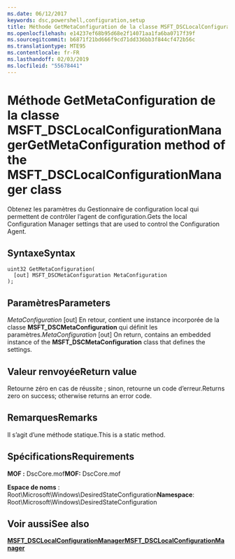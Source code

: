 ```yaml
---
ms.date: 06/12/2017
keywords: dsc,powershell,configuration,setup
title: Méthode GetMetaConfiguration de la classe MSFT_DSCLocalConfigurationManager
ms.openlocfilehash: e14237ef68b95d68e2f14071aa1fa6ba0717f39f
ms.sourcegitcommit: b6871f21bd666f9cd71dd336bb3f844cf472b56c
ms.translationtype: MTE95
ms.contentlocale: fr-FR
ms.lasthandoff: 02/03/2019
ms.locfileid: "55678441"
---
```

# <a name="getmetaconfiguration-method-of-the-msftdsclocalconfigurationmanager-class"></a><span data-ttu-id="33645-103">Méthode GetMetaConfiguration de la classe MSFT_DSCLocalConfigurationManager</span><span class="sxs-lookup"><span data-stu-id="33645-103">GetMetaConfiguration method of the MSFT_DSCLocalConfigurationManager class</span></span>

<span data-ttu-id="33645-104">Obtenez les paramètres du Gestionnaire de configuration local qui permettent de contrôler l’agent de configuration.</span><span class="sxs-lookup"><span data-stu-id="33645-104">Gets the local Configuration Manager settings that are used to control the Configuration Agent.</span></span>

## <a name="syntax"></a><span data-ttu-id="33645-105">Syntaxe</span><span class="sxs-lookup"><span data-stu-id="33645-105">Syntax</span></span>

```mof
uint32 GetMetaConfiguration(
  [out] MSFT_DSCMetaConfiguration MetaConfiguration
);
```

## <a name="parameters"></a><span data-ttu-id="33645-106">Paramètres</span><span class="sxs-lookup"><span data-stu-id="33645-106">Parameters</span></span>

<span data-ttu-id="33645-107">*MetaConfiguration* \[out\] En retour, contient une instance incorporée de la classe **MSFT_DSCMetaConfiguration** qui définit les paramètres.</span><span class="sxs-lookup"><span data-stu-id="33645-107">*MetaConfiguration* \[out\] On return, contains an embedded instance of the **MSFT_DSCMetaConfiguration** class that defines the settings.</span></span>

## <a name="return-value"></a><span data-ttu-id="33645-108">Valeur renvoyée</span><span class="sxs-lookup"><span data-stu-id="33645-108">Return value</span></span>

<span data-ttu-id="33645-109">Retourne zéro en cas de réussite ; sinon, retourne un code d’erreur.</span><span class="sxs-lookup"><span data-stu-id="33645-109">Returns zero on success; otherwise returns an error code.</span></span>

## <a name="remarks"></a><span data-ttu-id="33645-110">Remarques</span><span class="sxs-lookup"><span data-stu-id="33645-110">Remarks</span></span>

<span data-ttu-id="33645-111">Il s’agit d’une méthode statique.</span><span class="sxs-lookup"><span data-stu-id="33645-111">This is a static method.</span></span>

## <a name="requirements"></a><span data-ttu-id="33645-112">Spécifications</span><span class="sxs-lookup"><span data-stu-id="33645-112">Requirements</span></span>

<span data-ttu-id="33645-113">**MOF :** DscCore.mof</span><span class="sxs-lookup"><span data-stu-id="33645-113">**MOF:** DscCore.mof</span></span>

<span data-ttu-id="33645-114">**Espace de noms** : Root\Microsoft\Windows\DesiredStateConfiguration</span><span class="sxs-lookup"><span data-stu-id="33645-114">**Namespace**: Root\Microsoft\Windows\DesiredStateConfiguration</span></span>

## <a name="see-also"></a><span data-ttu-id="33645-115">Voir aussi</span><span class="sxs-lookup"><span data-stu-id="33645-115">See also</span></span>

[<span data-ttu-id="33645-116">**MSFT_DSCLocalConfigurationManager**</span><span class="sxs-lookup"><span data-stu-id="33645-116">**MSFT_DSCLocalConfigurationManager**</span></span>](msft-dsclocalconfigurationmanager.md)